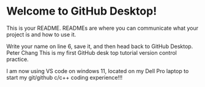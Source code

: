 # Welcome to GitHub Desktop!

This is your README. READMEs are where you can communicate what your project is and how to use it.

Write your name on line 6, save it, and then head back to GitHub Desktop.
Peter Chang
This is my first GitHub desk top tutorial version control practice.

I am now using VS code on windows 11, located on my Dell Pro laptop to start my git/github c/c++ coding experience!!!
